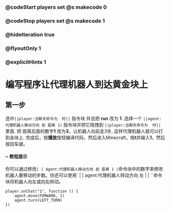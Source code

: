 ### @codeStart players set @s makecode 0
### @codeStop players set @s makecode 1

### @hideIteration true 
### @flyoutOnly 1
### @explicitHints 1


# 编写程序让代理机器人到达黄金块上

## 第一步
 选中``||player:当聊天命令为  时||`` 指令块 并且把 **run** 改为 **1**. 选择一个 ``||agent: 代理机器人移动方向 前 距离 1|`` 指令块并把它拖拽到 ``||player:当聊天命令为  时||`` 里面. 把 距离后面的数字**1** 改为**3**，让机器人向前走3步, 这样代理机器人就可以打到金块上. 完成后，按**播放**按钮编译代码，然后进入Minecraft，按**t**并输入**1**，然后按回车键。

#### ~ 教程提示 
你可以通过修改`` | | Agent:代理机器人移动方向 前 距离 1 | ``命令块中的数字来修改机器人要移动的步数。你还可以使用` | | agent:代理机器人转动方向 左 | | ``命令块将机器人向左或向右转动。



```ghost
player.onChat("1", function () {
    agent.move(FORWARD, 1)
    agent.turn(LEFT_TURN)
})

``` 
